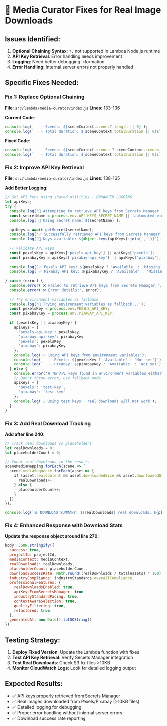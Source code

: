 # 🔧 Media Curator Fixes for Real Image Downloads

## Issues Identified:

1. **Optional Chaining Syntax**: `?.` not supported in Lambda Node.js runtime
2. **API Key Retrieval**: Error handling needs improvement
3. **Logging**: Need better debugging information
4. **Error Handling**: Internal server errors not properly handled

## Specific Fixes Needed:

### Fix 1: Replace Optional Chaining
**File**: `src/lambda/media-curator/index.js`
**Lines**: 133-136

**Current Code**:
```javascript
console.log(`   - Scenes: ${sceneContext.scenes?.length || 0}`);
console.log(`   - Total duration: ${sceneContext.totalDuration || 0}s`);
```

**Fixed Code**:
```javascript
console.log(`   - Scenes: ${sceneContext.scenes ? sceneContext.scenes.length : 0}`);
console.log(`   - Total duration: ${sceneContext.totalDuration || 0}s`);
```

### Fix 2: Improve API Key Retrieval
**File**: `src/lambda/media-curator/index.js`
**Lines**: 138-165

**Add Better Logging**:
```javascript
// Get API keys using shared utilities - ENHANCED LOGGING
let apiKeys;
try {
  console.log('🔑 Attempting to retrieve API keys from Secrets Manager...');
  const secretName = process.env.API_KEYS_SECRET_NAME || 'automated-video-pipeline/api-keys';
  console.log(`🔑 Using secret name: ${secretName}`);
  
  apiKeys = await getSecret(secretName);
  console.log('✅ Successfully retrieved API keys from Secrets Manager');
  console.log(`🔑 Keys available: ${Object.keys(apiKeys).join(', ')}`);
  
  // Validate API keys
  const pexelsKey = apiKeys['pexels-api-key'] || apiKeys['pexels'];
  const pixabayKey = apiKeys['pixabay-api-key'] || apiKeys['pixabay'];
  
  console.log(`✅ Pexels API key: ${pexelsKey ? 'Available' : 'Missing'}`);
  console.log(`✅ Pixabay API key: ${pixabayKey ? 'Available' : 'Missing'}`);
  
} catch (error) {
  console.error('❌ Failed to retrieve API keys from Secrets Manager:', error.message);
  console.error('❌ Error details:', error);
  
  // Try environment variables as fallback
  console.log('🔄 Trying environment variables as fallback...');
  const pexelsKey = process.env.PEXELS_API_KEY;
  const pixabayKey = process.env.PIXABAY_API_KEY;
  
  if (pexelsKey || pixabayKey) {
    apiKeys = {
      'pexels-api-key': pexelsKey,
      'pixabay-api-key': pixabayKey,
      'pexels': pexelsKey,
      'pixabay': pixabayKey
    };
    console.log('✅ Using API keys from environment variables');
    console.log(`   - Pexels: ${pexelsKey ? 'Available' : 'Not set'}`);
    console.log(`   - Pixabay: ${pixabayKey ? 'Available' : 'Not set'}`);
  } else {
    console.error('❌ No API keys found in environment variables either');
    // Don't throw error, use fallback mode
    apiKeys = {
      'pexels': 'test-key',
      'pixabay': 'test-key'
    };
    console.log('⚠️ Using test keys - real downloads will not work');
  }
}
```

### Fix 3: Add Real Download Tracking
**Add after line 240**:
```javascript
// Track real downloads vs placeholders
let realDownloads = 0;
let placeholderCount = 0;

// Count real downloads in the results
sceneMediaMapping.forEach(scene => {
  scene.mediaSequence.forEach(asset => {
    if (asset.realContent && asset.downloadedSize && asset.downloadedSize > 10000) {
      realDownloads++;
    } else {
      placeholderCount++;
    }
  });
});

console.log(`📊 DOWNLOAD SUMMARY: ${realDownloads} real downloads, ${placeholderCount} placeholders`);
```

### Fix 4: Enhanced Response with Download Stats
**Update the response object around line 270**:
```javascript
body: JSON.stringify({
  success: true,
  projectId: projectId,
  mediaContext: mediaContext,
  realDownloads: realDownloads,
  placeholderCount: placeholderCount,
  downloadSuccessRate: Math.round((realDownloads / totalAssets) * 100),
  industryCompliance: industryStandards.overallCompliance,
  professionalFeatures: {
    realDownloadsEnabled: true,
    apiKeysFromSecretsManager: true,
    industryStandardPacing: true,
    contextAwareSelection: true,
    qualityFiltering: true,
    refactored: true
  },
  generatedAt: new Date().toISOString()
})
```

## Testing Strategy:

1. **Deploy Fixed Version**: Update the Lambda function with fixes
2. **Test API Key Retrieval**: Verify Secrets Manager integration
3. **Test Real Downloads**: Check S3 for files >10KB
4. **Monitor CloudWatch Logs**: Look for detailed logging output

## Expected Results:

- ✅ API keys properly retrieved from Secrets Manager
- ✅ Real images downloaded from Pexels/Pixabay (>10KB files)
- ✅ Detailed logging for debugging
- ✅ Proper error handling without internal server errors
- ✅ Download success rate reporting